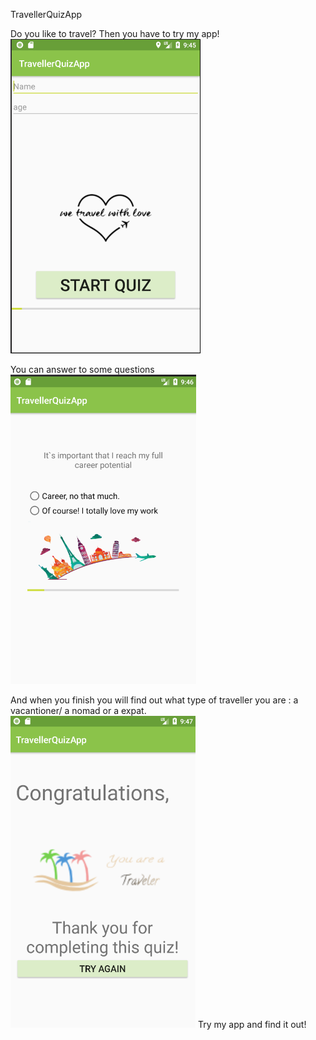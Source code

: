 TravellerQuizApp

Do you like to travel?
Then you have to try my app!
![alt text](https://github.com/AlexandraDamaschin/TravellerQuizApp/blob/master/start.png)

You can answer to some questions
![alt text](https://github.com/AlexandraDamaschin/TravellerQuizApp/blob/master/question.png)

And when you finish you will find out what type of traveller you are : a vacantioner/ a nomad or a expat.
![alt text](https://github.com/AlexandraDamaschin/TravellerQuizApp/blob/master/finish.png)
Try my app and find it out!
